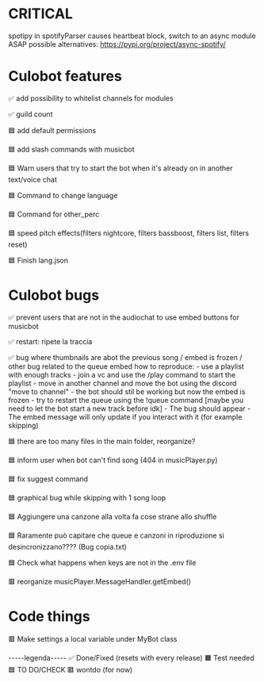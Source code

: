 # CRITICAL
spotipy in spotifyParser causes heartbeat block, switch to an async module ASAP
possible alternatives: https://pypi.org/project/async-spotify/

# Culobot features

✅ add possibility to whitelist channels for modules

✅ guild count

🟦 add default permissions

🟦 add slash commands with musicbot

🟦 Warn users that try to start the bot when it's already on in another text/voice chat

🟦 Command to change language

🟦 Command for other_perc

🟦 speed pitch effects(filters nightcore, filters bassboost, filters list, filters reset)

🟦 Finish lang.json

# Culobot bugs

✅ prevent users that are not in the audiochat to use embed buttons for musicbot

✅ restart: ripete la traccia

✅ bug where thumbnails are abot the previous song / embed is frozen / other bug related to the queue embed
    how to reproduce:
    - use a playlist with enough tracks
    - join a vc and use the /play command to start the playlist
    - move in another channel and move the bot using the discord "move to channel"
    - the bot should stil be working but now the embed is frozen
    - try to restart the queue using the !queue command [maybe you need to let the bot start a new track before idk]
    - The bug should appear
    - The embed message will only update if you interact with it (for example skipping)

🟦 there are too many files in the main folder, reorganize?

🟦 inform user when bot can't find song (404 in musicPlayer.py)

🟦 fix suggest command

🟦 graphical bug while skipping with 1 song loop

🟦 Aggiungere una canzone alla volta fa cose strane allo shuffle

🟦 Raramente può capitare che queue e canzoni in riproduzione si desincronizzano???? (Bug copia.txt)

🟦 Check what happens when keys are not in the .env file

🟥 reorganize musicPlayer.MessageHandler.getEmbed()

# Code things

🟥 Make settings a local variable under MyBot class

-----legenda-----
✅ Done/Fixed (resets with every release)
🟧 Test needed
🟦 TO DO/CHECK
🟥 wontdo (for now)